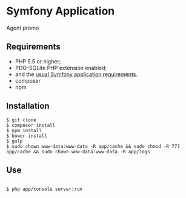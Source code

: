Symfony Application
========================

Agent promo

Requirements
------------

  * PHP 5.5 or higher;
  * PDO-SQLite PHP extension enabled;
  * and the [usual Symfony application requirements](http://symfony.com/doc/current/reference/requirements.html).
  * composer
  * npm

Installation
------------
```
$ git clone
$ composer install
$ npm install
$ bower install
$ gulp
$ sudo chown www-data:www-data -R app/cache && sudo chmod -R 777 app/cache && sudo chown www-data:www-data -R app/logs
```


Use
-----

```bash

$ php app/console server:run
```

